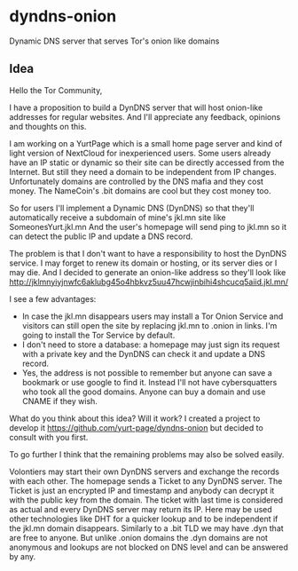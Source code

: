 # dyndns-onion
Dynamic DNS server that serves Tor's onion like domains

## Idea
Hello the Tor Community,

I have a proposition to build a DynDNS server that will host
onion-like addresses for regular websites. And I'll appreciate any
feedback, opinions and thoughts on this.

I am working on a YurtPage which is a small home page server and kind
of light version of NextCloud for inexperienced users.
Some users already have an IP static or dynamic so their site can be
directly accessed from the Internet.
But still they need a domain to be independent from IP changes.
Unfortunately domains are controlled by the DNS mafia and they cost
money.
The NameCoin's .bit domains are cool but they cost money too.

So for users I'll implement a Dynamic DNS (DynDNS) so that they'll
automatically receive a subdomain of mine's jkl.mn site like
SomeonesYurt.jkl.mn
And the user's homepage will send ping to jkl.mn so it can detect the
public IP and update a DNS record.

The problem is that I don't want to have a responsibility to host the
DynDNS service. I may forget to renew its domain or hosting, or its
server dies or I may die.
And I decided to generate an onion-like address so they'll look like
http://jklmnyiyjnwfc6aklubg45o4hbkvz5uu47hcwjinbihi4shcucq5aiid.jkl.mn/

I see a few advantages:
* In case the jkl.mn disappears users may install a Tor Onion Service
and visitors can still open the site by replacing jkl.mn to .onion in
links. I'm going to install the Tor Service by default.
* I don't need to store a database: a homepage may just sign its
request with a private key and the DynDNS can check it and update a
DNS record.
* Yes, the address is not possible to remember but anyone can save a
bookmark or use google to find it. Instead I'll not have
cybersquatters who took all the good domains. Anyone can buy a domain
and use CNAME if they wish.

What do you think about this idea? Will it work?
I created a project to develop it
https://github.com/yurt-page/dyndns-onion but decided to consult with
you first.

To go further I think that the remaining problems may also be solved easily.

Volontiers may start their own DynDNS servers and exchange the records
with each other.
The homepage sends a Ticket to any DynDNS server. The Ticket is just
an encrypted IP and timestamp and anybody can decrypt it with the
public key from the domain. The ticket with last time is considered as
actual and every DynDNS server may return its IP.
Here may be used other technologies like DHT for a quicker lookup and
to be independent if the jkl.mn domain disappears.
Similarly to a .bit TLD we may have .dyn that are free to anyone. But
unlike .onion domains the .dyn domains are not anonymous and lookups
are not blocked on DNS level and can be answered by any.

